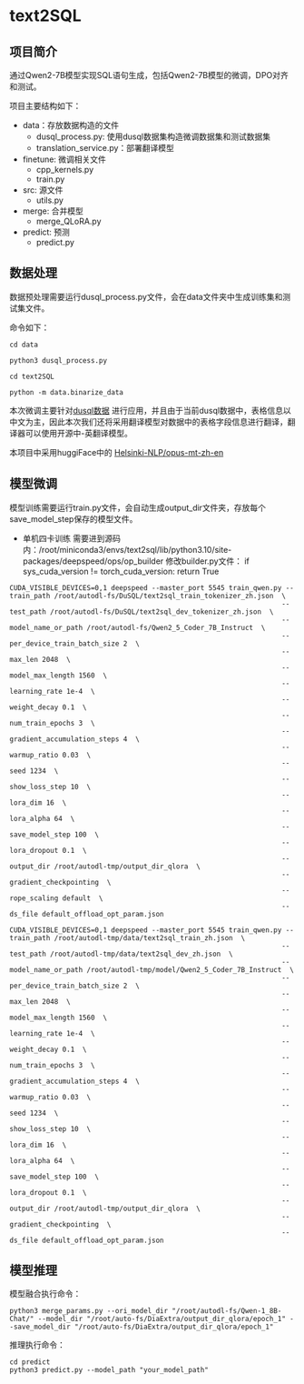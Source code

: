 # text2SQL
## 项目简介

通过Qwen2-7B模型实现SQL语句生成，包括Qwen2-7B模型的微调，DPO对齐和测试。

项目主要结构如下：
- data：存放数据构造的文件
  - dusql_process.py: 使用dusql数据集构造微调数据集和测试数据集
  - translation_service.py：部署翻译模型
- finetune: 微调相关文件
  - cpp_kernels.py
  - train.py
- src: 源文件
  - utils.py
- merge: 合并模型
  - merge_QLoRA.py
- predict: 预测
  - predict.py


## 数据处理

数据预处理需要运行dusql_process.py文件，会在data文件夹中生成训练集和测试集文件。

命令如下：

```shell
cd data

python3 dusql_process.py

cd text2SQL

python -m data.binarize_data

```
本次微调主要针对[dusql数据](https://aistudio.baidu.com/competition/detail/47/0/task-definition) 进行应用，并且由于当前dusql数据中，表格信息以中文为主，因此本次我们还将采用翻译模型对数据中的表格字段信息进行翻译，翻译器可以使用开源中-英翻译模型。

本项目中采用huggiFace中的 [Helsinki-NLP/opus-mt-zh-en](https://huggingface.co/Helsinki-NLP/opus-mt-zh-en)

## 模型微调

模型训练需要运行train.py文件，会自动生成output_dir文件夹，存放每个save_model_step保存的模型文件。

- 单机四卡训练
需要进到源码内：/root/miniconda3/envs/text2sql/lib/python3.10/site-packages/deepspeed/ops/op_builder
修改builder.py文件：
  if sys_cuda_version != torch_cuda_version:
    return True

```shell
CUDA_VISIBLE_DEVICES=0,1 deepspeed --master_port 5545 train_qwen.py --train_path /root/autodl-fs/DuSQL/text2sql_train_tokenizer_zh.json  \
                                                                   --test_path /root/autodl-fs/DuSQL/text2sql_dev_tokenizer_zh.json  \
                                                                   --model_name_or_path /root/autodl-fs/Qwen2_5_Coder_7B_Instruct  \
                                                                   --per_device_train_batch_size 2  \
                                                                   --max_len 2048  \
                                                                   --model_max_length 1560  \
                                                                   --learning_rate 1e-4  \
                                                                   --weight_decay 0.1  \
                                                                   --num_train_epochs 3  \
                                                                   --gradient_accumulation_steps 4  \
                                                                   --warmup_ratio 0.03  \
                                                                   --seed 1234  \
                                                                   --show_loss_step 10  \
                                                                   --lora_dim 16  \
                                                                   --lora_alpha 64  \
                                                                   --save_model_step 100  \
                                                                   --lora_dropout 0.1  \
                                                                   --output_dir /root/autodl-tmp/output_dir_qlora  \
                                                                   --gradient_checkpointing  \
                                                                   --rope_scaling default  \
                                                                   --ds_file default_offload_opt_param.json  
```

```shell
CUDA_VISIBLE_DEVICES=0,1 deepspeed --master_port 5545 train_qwen.py --train_path /root/autodl-tmp/data/text2sql_train_zh.json  \
                                                                   --test_path /root/autodl-tmp/data/text2sql_dev_zh.json  \
                                                                   --model_name_or_path /root/autodl-tmp/model/Qwen2_5_Coder_7B_Instruct  \
                                                                   --per_device_train_batch_size 2  \
                                                                   --max_len 2048  \
                                                                   --model_max_length 1560  \
                                                                   --learning_rate 1e-4  \
                                                                   --weight_decay 0.1  \
                                                                   --num_train_epochs 3  \
                                                                   --gradient_accumulation_steps 4  \
                                                                   --warmup_ratio 0.03  \
                                                                   --seed 1234  \
                                                                   --show_loss_step 10  \
                                                                   --lora_dim 16  \
                                                                   --lora_alpha 64  \
                                                                   --save_model_step 100  \
                                                                   --lora_dropout 0.1  \
                                                                   --output_dir /root/autodl-tmp/output_dir_qlora  \
                                                                   --gradient_checkpointing  \
                                                                   --ds_file default_offload_opt_param.json  
```

## 模型推理

模型融合执行命令：
```shell
python3 merge_params.py --ori_model_dir "/root/autodl-fs/Qwen-1_8B-Chat/" --model_dir "/root/auto-fs/DiaExtra/output_dir_qlora/epoch_1" --save_model_dir "/root/auto-fs/DiaExtra/output_dir_qlora/epoch_1"
```

推理执行命令：
```shell
cd predict
python3 predict.py --model_path "your_model_path"
```

